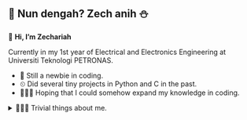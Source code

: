 
## **👀 Nun dengah? Zech anih ⛄** 

👋 **Hi, I’m Zechariah**

Currently in my 1st year of Electrical and Electronics Engineering at Universiti Teknologi PETRONAS.
- 🌱 Still a newbie in coding.
- ⏲ Did several tiny projects in Python and C in the past.
- 🙇🏼‍♂️ Hoping that I could somehow expand my knowledge in coding.

<details>

  <summary> 🙋🏼‍♂️ Trivial things about me.</summary>
  
  - ✈ I'm from Sarawak, Malaysia.
  - 💬 I speak Kayan, Berawan, Malay, English and I understand a bit of Iban.
  - 🐈 I love cats. I really do. 
  - 🙌🏼 People call me Zech.
  - 🎮 I enjoy games and anime since I was 7 years old.
</details>
<!---
Catridgeevantrav/Catridgeevantrav is a ✨ special ✨ repository because its `README.md` (this file) appears on your GitHub profile.
You can click the Preview link to take a look at your changes.
--->
